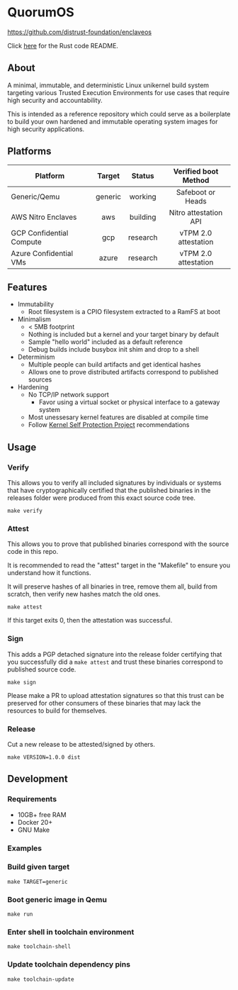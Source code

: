 # QuorumOS #

<https://github.com/distrust-foundation/enclaveos>

Click [here](./src/README.md) for the Rust code README.

## About ##

A minimal, immutable, and deterministic Linux unikernel build system targeting
various Trusted Execution Environments for use cases that require high security
and accountability.

This is intended as a reference repository which could serve as a boilerplate
to build your own hardened and immutable operating system images for high
security applications.

## Platforms ##

| Platform                   | Target  | Status   | Verified boot Method  |
|----------------------------|:-------:|:--------:|:---------------------:|
| Generic/Qemu               | generic | working  | Safeboot or Heads     |
| AWS Nitro Enclaves         | aws     | building | Nitro attestation API |
| GCP Confidential Compute   | gcp     | research | vTPM 2.0 attestation  |
| Azure Confidential VMs     | azure   | research | vTPM 2.0 attestation  |

## Features ##

 * Immutability
   * Root filesystem is a CPIO filesystem extracted to a RamFS at boot
 * Minimalism
   * < 5MB footprint
   * Nothing is included but a kernel and your target binary by default
   * Sample "hello world" included as a default reference
   * Debug builds include busybox init shim and drop to a shell
 * Determinism
   * Multiple people can build artifacts and get identical hashes
   * Allows one to prove distributed artifacts correspond to published sources
 * Hardening
   * No TCP/IP network support
     * Favor using a virtual socket or physical interface to a gateway system
   * Most unessesary kernel features are disabled at compile time
   * Follow [Kernel Self Protection Project](kspp) recommendations

[  kspp]: https://kernsec.org/wiki/index.php/Kernel_Self_Protection_Project

## Usage ##

### Verify ###

This allows you to verify all included signatures by individuals or systems
that have cryptographically certified that the published binaries in the
releases folder were produced from this exact source code tree.

```
make verify
```

### Attest ###

This allows you to prove that published binaries correspond with the source
code in this repo.

It is recommended to read the "attest" target in the "Makefile" to ensure you
understand how it functions.

It will preserve hashes of all binaries in tree, remove them all, build from
scratch, then verify new hashes match the old ones.

```
make attest
```

If this target exits 0, then the attestation was successful.

### Sign ###

This adds a PGP detached signature into the release folder certifying that you
successfully did a ```make attest``` and trust these binaries correspond to
published source code.

```
make sign
```

Please make a PR to upload attestation signatures so that this trust can be
preserved for other consumers of these binaries that may lack the resources
to build for themselves.

### Release ###

Cut a new release to be attested/signed by others.

```
make VERSION=1.0.0 dist
```

## Development ##

### Requirements ###

 * 10GB+ free RAM
 * Docker 20+
 * GNU Make

### Examples ###

### Build given target
```
make TARGET=generic
```

### Boot generic image in Qemu
```
make run
```

### Enter shell in toolchain environment
```
make toolchain-shell
```

### Update toolchain dependency pins
```
make toolchain-update
```
